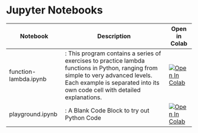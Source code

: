 # Jupyter Notebooks

| Notebook | Description | Open in Colab |
|----------|-------------|---------------|
| function-lambda.ipynb | : This program contains a series of exercises to practice lambda functions in Python, ranging from simple to very advanced levels. Each example is separated into its own code cell with detailed explanations. | [![Open In Colab](https://colab.research.google.com/assets/colab-badge.svg)](https://colab.research.google.com/github/vedanta/restless-python/blob/main/function-lambda.ipynb) |
| playground.ipynb | : A Blank Code Block to try out Python Code | [![Open In Colab](https://colab.research.google.com/assets/colab-badge.svg)](https://colab.research.google.com/github/vedanta/restless-python/blob/main/playground.ipynb) |
